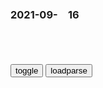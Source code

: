 ### 2021-09-　16

```note
```

<table id="tbc" style="white-space:pre-wrap">
</table>
<button onclick="toggleb()">toggle</button>
<button onclick="loadparse()">loadparse</button>
<br>
<!-- 🌸<br>🍅-　-🍑<hr>🍀 -->
<textarea rows="30" cols="100" style="display: none" id="tar">

妻子和家里的狗惨遭杀害，在调查毫无进展时，鹦鹉指认了凶手_哔哩哔哩_bilibili
https://www.bilibili.com/video/BV1Sg411F7bH

2021/9/16下午3:27:49

次韵柳子玉过陈绝粮二首_百度百科
https://baike.baidu.com/item/%E6%AC%A1%E9%9F%B5%E6%9F%B3%E5%AD%90%E7%8E%89%E8%BF%87%E9%99%88%E7%BB%9D%E7%B2%AE%E4%BA%8C%E9%A6%96

早岁便怀齐物志，微官敢有济时心。

2021/9/16下午2:57:54

梁甫吟（唐代李白诗作）_百度百科
https://baike.baidu.com/item/%E6%A2%81%E7%94%AB%E5%90%9F/6700320#viewPageContent

君不见，朝歌屠叟辞棘津，八十西来钓渭滨。
宁羞白发照清水，逢时吐气思经纶。
广张三千六百钓，风期暗与文王亲。
大贤虎变愚不测，当年颇似寻常人。
君不见，高阳酒徒起草中，长揖山东隆准公。

猰貐磨牙竞人肉，

梁甫吟（汉乐府诗）_百度百科
https://baike.baidu.com/item/%E6%A2%81%E7%94%AB%E5%90%9F/22088

一朝被谗言，二桃杀三士。
谁能为此谋，国相齐晏子。

纯系吹嘘！长沙“坐拥4套房”女检察g已受严批！负债117万余元_腾讯新闻
https://new.qq.com/omn/20210915/20210915A058KU00.html

2021/9/16下午2:04:45

加拿大万锦zg留学生炫富太招摇遭绑架_腾讯新闻
https://new.qq.com/omn/20210115/20210115A04H6G00.html

2021/9/16下午2:03:44

为抗议印度，澳大利亚h人组织了一场豪车抗议游行_搜狐汽车_搜狐网
https://www.sohu.com/a/165597212_394037

2021/9/16下午2:03:57

这才是盛世美颜啊，「我们的未婚夫方队」！
https://baijiahao.baidu.com/s?id=1646174943334944110&wfr=spider&for=pc

2021/9/16下午1:50:02

欧美用户不满“盛世美颜”：iPhone XS自动磨皮让自拍失真
https://baijiahao.baidu.com/s?id=1612928944239065784&wfr=spider&for=pc

2021/9/16下午1:51:59

我，大学助教，开局截胡了校花   【293】掌握财富密码，盛世美颜【跪求全订！自订！】
https://b.faloo.com/vip/947170/296.html

财富密码，盛世美颜

外g网红靠“财富密码”在zg年入百万 - 知乎
https://zhuanlan.zhihu.com/p/140345531

2021/9/16下午1:48:27

穿越者王莽，死于“祥瑞”的“河豚毒”
https://baijiahao.baidu.com/s?id=1710936888302418350&wfr=spider&for=pc

真诚向善的破坏之王

2021/9/16下午1:14:09

马未都：墓中有预言称“五星出东方利zf”，是千年后才出现的词,文化历史,野史秘闻,好看视频
https://haokan.baidu.com/v?pd=wisenatural&vid=15887508790199437348

2021/9/16下午1:09:31

冷战中的“暗战” 美苏的三次“粮食战争”
https://baijiahao.baidu.com/s?id=1693265395784399128&wfr=spider&for=pc

2021/9/16上午11:35:11

90年代那些生猛爱情，再也没人敢拍了-虎嗅网
https://m.huxiu.com/article/449830.html?f=m_collection_article

2021/9/16上午11:33:13

在韩g，王y当场回应！
https://mbd.baidu.com/newspage/data/landingsuper?context=%7B%22nid%22%3A%22news_9898319198201049073%22%7D

完全是一个冷战时期的产物，早已落后于时代。

　angyali1990
都不要有冷战思维，都要相向而行

　洒家J
有些话说的过于含蓄，很多人是听不明白的。

2021/9/16上午11:13:23

20世纪50年代初，苏联与美g冷战，追捕纳粹战犯不再是当务之急了_腾讯新闻
https://new.qq.com/omn/20201108/20201108V060CQ00.html

20世纪50年代初，苏联与美g冷战

2021/9/16上午11:32:05

从文青到一g外长，王y铁面笑怼美g，威严暖萌扬我g威
https://baijiahao.baidu.com/s?id=1703169648047659814&wfr=spider&for=pc

从头到尾就是一场披着法律外衣的zz闹剧，

历史终将证明，谁只是匆匆过客，谁才是真正主人！

1953年，他出生在一个普通的bj家庭，出生在这样的特殊时期，
　对他有着重大而深远的影响。

2021/9/16上午11:18:31

The open access wars: How to free science from academic paywalls - Vox
https://www.vox.com/the-highlight/2019/6/3/18271538/open-access-elsevier-california-sci-hub-academic-paywalls

https://cdn.vox-cdn.com/uploads/chorus_image/image/63939189/Science_paywall.0.gif
https://cdn.vox-cdn.com/thumbor/IR3r4eybUrbH2NeEYgTwsBq_wXc=/0x0:1920x1080/1320x743/filters:focal(908x267:1214x573):gifv():no_upscale()/cdn.vox-cdn.com/uploads/chorus_image/image/63939189/Science_paywall.0.gif

2006年，侵华老兵来zg谢罪，一个学生的质问，让他说不出话
https://mbd.baidu.com/newspage/data/landingsuper?context=%7B%22nid%22%3A%22news_9517704380279555532%22%7D&n_type=0&p_from=1

盐谷保芳碰到的一个学生说的一句话，让他羞愧难当。

“如果是我们伤害了你，再来给你道歉，你会接受吗？”就是这一句话，让盐谷保芳再也说不出话来，他沉默的将自己的头低了下去。

j艳美
绝不接受，他们代表不了日本zf，对于那些真心忏悔的个人侵略者，我们可以理解他们是真心的。只要日本zf不道歉永远不接受！

s草
既然道歉没有用，那又何必道歉？

2021/9/16上午11:10:21

江西女子流浪东莞，戴8条手链5个戒指，网友：肚子很大可能怀孕了
https://mbd.baidu.com/newspage/data/landingsuper?context=%7B%22nid%22%3A%22news_9218567480039158154%22%7D

2021/9/16上午10:59:42

東京Lily
https://i2.hdslb.com/bfs/archive/b707a2711fb6a4f83e5415cc607600bf6b9732e3.jpg
https://static7.porn-images-xxx.com/upload/20200530/824/842907/p=700/6.jpg

</textarea> <!-- 🍀<br>🍑-　-🍅<hr>🌸 -->

```tip
```

<script src="https://cdn.jsdelivr.net/npm/jquery@3.5.1/dist/jquery.min.js"></script>

<link rel="stylesheet" href="https://cdn.jsdelivr.net/gh/fancyapps/fancybox@3.5.7/dist/jquery.fancybox.min.css" />
<script src="https://cdn.jsdelivr.net/gh/fancyapps/fancybox@3.5.7/dist/jquery.fancybox.min.js"></script>

<script type="text/javascript">

var __urlRegex = /(\b(https?|ftp|file):\/\/[-A-Z0-9+&@#\/%?=~_|!:,.;]*[-A-Z0-9+&@#\/%=~_|])/ig;
var __imgRegex = /\.(?:jpe?g|gif|png)$/i;

loadparse();

function parseURL($string){

    var exp = __urlRegex;
    return $string.replace(exp,function(match){
            __imgRegex.lastIndex=0;
            if(__imgRegex.test(match)){
                return '<a data-fancybox="gallery" href="' + match.replace("/p=700", "")
                 + '"><img src="' + match.replace("/p=700", "/p=160x200")+'" width="64"></a>';
            }
            else{
                return '<a href="' + match + '" target="_blank">' + match + '</a>';
            }
        }
    );
}

function loadparse() {
  tbc.innerHTML = parseURL(tar.value);
}

function toggleb() {
  var x = document.getElementById("tar");
  if (x.style.display === "none") {
    x.style.display = "";
  } else {
    x.style.display = "none";
  }
}

</script>
